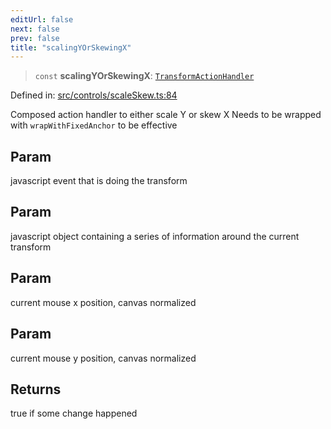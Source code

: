 ```yaml
---
editUrl: false
next: false
prev: false
title: "scalingYOrSkewingX"
---
```


> `const` **scalingYOrSkewingX**: [`TransformActionHandler`](/api/type-aliases/transformactionhandler/)

Defined in: [src/controls/scaleSkew.ts:84](https://github.com/fabricjs/fabric.js/blob/977f797255d8c56b5b68360b0d45bed33697d2e8/src/controls/scaleSkew.ts#L84)

Composed action handler to either scale Y or skew X
Needs to be wrapped with `wrapWithFixedAnchor` to be effective

## Param

javascript event that is doing the transform

## Param

javascript object containing a series of information around the current transform

## Param

current mouse x position, canvas normalized

## Param

current mouse y position, canvas normalized

## Returns

true if some change happened
